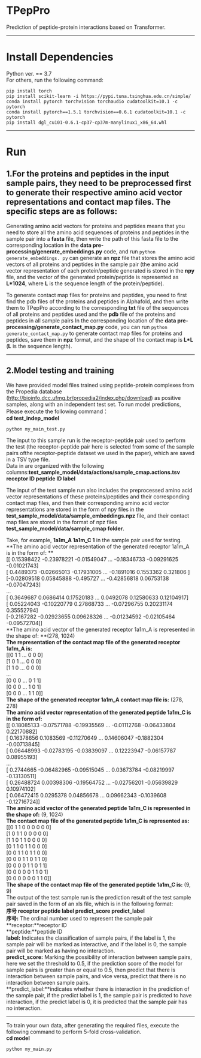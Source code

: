 # TPepPro
Prediction of peptide-protein interactions based on Transformer.
***
# Install Dependencies
Python ver. == 3.7  
For others, run the following command:   
```
pip install torch
pip install scikit-learn -i https://pypi.tuna.tsinghua.edu.cn/simple/
conda install pytorch torchvision torchaudio cudatoolkit=10.1 -c pytorch
conda install pytorch==1.5.1 torchvision==0.6.1 cudatoolkit=10.1 -c pytorch
pip install dgl_cu101-0.6.1-cp37-cp37m-manylinux1_x86_64.whl 

```
***
# Run
## 1.For the proteins and peptides in the input sample pairs, they need to be preprocessed first to generate their respective amino acid vector representations and contact map files. The specific steps are as follows:  
Generating amino acid vectors for proteins and peptides means that you need to store all the amino acid sequences of proteins and peptides in the sample pair into a **fasta** file, then write the path of this fasta file to the corresponding location in the **data pre-processing/generate_embeddings.py** code, and run ```python generate_embeddings. py``` can generate an **npz** file that stores the amino acid vectors of all proteins and peptides in the sample pair (the amino acid vector representation of each protein/peptide generated is stored in the **npy** file, and the vector of the generated protein/peptide is represented as **L*1024**, where **L** is the sequence length of the protein/peptide).

To generate contact map files for proteins and peptides, you need to first find the pdb files of the proteins and peptides in Alphafold, and then write them to TPepPro according to the corresponding **txt** file of the sequences of all proteins and peptides used and the **pdb** file of the proteins and peptides in all sample pairs
In the corresponding location of the **data pre-processing/generate_contact_map.py** code, you can run ```python generate_contact_map.py``` to generate contact map files for proteins and peptides, save them in **npz** format, and the shape of the contact map is **L*L** (**L** is the sequence length).

***
## 2.Model testing and training
We have provided model files trained using peptide-protein complexes from the Propedia database (http://bioinfo.dcc.ufmg.br/propedia2/index.php/download) as positive samples, along with an independent test set. 
To run model predictions, Please execute the following command：  
**cd test_indep_model**
```
python my_main_test.py
```
The input to this sample run is the receptor-peptide pair used to perform the test (the receptor-peptide pair here is selected from some of the sample pairs ofthe receptor-peptide dataset we used in the paper), which are saved in a TSV type file.  
Data in are organized with the following columns:**test_sample_model/data/actions/sample_cmap.actions.tsv**  
**receptor ID  peptide ID  label**   

The input of the test sample run also includes the preprocessed amino acid vector representations of these proteins/peptides and their corresponding contact map files, and then their corresponding amino acid vector representations are stored in the form of npy files in the **test_sample_model/data/sample_embeddings.npz** file, and their contact map files are stored in the format of npz files **test_sample_model/data/sample_cmap folder**.  

Take, for example, **1a1m_A 1a1m_C 1** in the sample pair used for testing.  
**The amino acid vector representation of the generated receptor 1a1m_A is in the form of: **  
[[ 0.15398422 -0.23978221 -0.01549047 ... -0.18346733 -0.09291625
  -0.01021743]  
 [ 0.4489373  -0.02665013 -0.17931005 ... -0.1891016   0.1553362
   0.321806  ]  
 [-0.02809518  0.05845888 -0.495727   ... -0.42856818  0.06753138
  -0.07047243]  
 ...  
 [ 0.3649687   0.0686414   0.17520183 ...  0.0492078   0.12580633
   0.12104917]  
 [ 0.05224043 -0.10220779  0.27868733 ... -0.07296755  0.20231174
   0.35552794]  
 [-0.2167282  -0.02923655  0.09628326 ... -0.01234592 -0.02105464
  -0.09572704]]    
**The amino acid vector of the generated receptor 1a1m_A is represented in the shape of: **(278, 1024)  
**The representation of the contact map file of the generated receptor 1a1m_A is:**  
[[0 1 1 ... 0 0 0]  
 [1 0 1 ... 0 0 0]  
 [1 1 0 ... 0 0 0]  
 ...  
 [0 0 0 ... 0 1 1]  
 [0 0 0 ... 1 0 1]  
 [0 0 0 ... 1 1 0]]   
**The shape of the generated receptor 1a1m_A contact map file is:** (278, 278)  
**The amino acid vector representation of the generated peptide 1a1m_C is in the form of:**  
[[ 0.18085133 -0.07571788 -0.19935569 ... -0.01112768 -0.06433804
   0.22170882]  
 [ 0.16378656  0.1083569  -0.11270649 ...  0.14606047 -0.1882304
  -0.00713845]  
 [ 0.06448993 -0.02783195 -0.03839097 ...  0.12223947 -0.06157787
   0.08955193]  
 ...  
 [ 0.2744665  -0.06482965 -0.09515045 ...  0.03673784 -0.08219997
  -0.13130511]  
 [ 0.26488724  0.00398306 -0.19564752 ... -0.02756201 -0.05639829
   0.10974102]  
 [ 0.06472415  0.0295378   0.04856678 ...  0.09662343 -0.1039608
  -0.12716724]]  
**The amino acid vector of the generated peptide 1a1m_C is represented in the shape of:** (9, 1024)  
**The contact map file of the generated peptide 1a1m_C is represented as:**  
[[0 1 1 0 0 0 0 0 0]  
 [1 0 1 1 0 0 0 0 0]  
 [1 1 0 1 1 0 0 0 0]  
 [0 1 1 0 1 1 0 0 0]  
 [0 0 1 1 0 1 1 0 0]  
 [0 0 0 1 1 0 1 1 0]  
 [0 0 0 0 1 1 0 1 1]  
 [0 0 0 0 0 1 1 0 1]  
 [0 0 0 0 0 0 1 1 0]]  
**The shape of the contact map file of the generated peptide 1a1m_C is:** (9, 9)  
The output of the test sample run is the prediction result of the test sample pair saved in the form of an xls file, which is in the following format:  
**序号    receptor	peptide	label	predict_score	predict_label**  
**序号:** The ordinal number used to represent the sample pair  
**receptor:**receptor ID  
**peptide:**peptide ID  
**label:** Indicates the classification of sample pairs, if the label is 1, the sample pair will be marked as interactive, and if the label is 0, the sample pair will be marked as having no interaction.  
**predict_score:** Marking the possibility of interaction between sample pairs, here we set the threshold to 0.5, if the prediction score of the model for sample pairs is greater than or equal to 0.5, then predict that there is interaction between sample pairs, and vice versa, predict that there is no interaction between sample pairs.  
**predict_label:**indicates whether there is interaction in the prediction of the sample pair, if the predict label is 1, the sample pair is predicted to have interaction, if the predict label is 0, it is predicted that the sample pair has no interaction.  
***
To train your own data, after generating the required files, execute the following command to perform 5-fold cross-validation.  
**cd model**
```
python my_main.py
```
